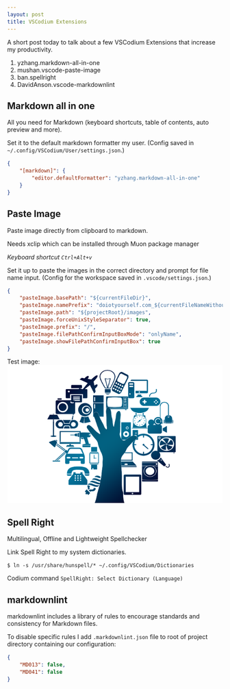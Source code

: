 ```yaml
---
layout: post
title: VSCodium Extensions
---
```


A short post today to talk about a few VSCodium Extensions that increase my productivity.

1. yzhang.markdown-all-in-one
2. mushan.vscode-paste-image
3. ban.spellright
4. DavidAnson.vscode-markdownlint

## Markdown all in one

All you need for Markdown (keyboard shortcuts, table of contents, auto preview and more).

Set it to the default markdown formatter my user. (Config saved in `~/.config/VSCodium/User/settings.json`.)

```json
{
    "[markdown]": {
        "editor.defaultFormatter": "yzhang.markdown-all-in-one"
    }
}
```

## Paste Image

Paste image directly from clipboard to markdown.

Needs xclip which can be installed through Muon package manager

*Keyboard shortcut `Ctrl+Alt+v`*

Set it up to paste the images in the correct directory and prompt for file name input. (Config for the workspace saved in `.vscode/settings.json`.)

```json
{
    "pasteImage.basePath": "${currentFileDir}",
    "pasteImage.namePrefix": "doiotyourself.com_${currentFileNameWithoutExt}_",
    "pasteImage.path": "${projectRoot}/images",
    "pasteImage.forceUnixStyleSeparator": true,
    "pasteImage.prefix": "/",
    "pasteImage.filePathConfirmInputBoxMode": "onlyName",
    "pasteImage.showFilePathConfirmInputBox": true
}
```

Test image:
![Image by <a href="https://pixabay.com/users/geralt-9301/?utm_source=link-attribution&amp;utm_medium=referral&amp;utm_campaign=image&amp;utm_content=1927697">Gerd Altmann</a> from <a href="https://pixabay.com//?utm_source=link-attribution&amp;utm_medium=referral&amp;utm_campaign=image&amp;utm_content=1927697">Pixabay</a>](/../images/doiotyourself.com_2023-01-26-VSCodium-Extensions_IoT_hand.png)

## Spell Right

Multilingual, Offline and Lightweight Spellchecker

Link Spell Right to my system dictionaries.

```console
$ ln -s /usr/share/hunspell/* ~/.config/VSCodium/Dictionaries
```

Codium command `SpellRight: Select Dictionary (Language)`

## markdownlint

markdownlint includes a library of rules to encourage standards and consistency for Markdown files.

To disable specific rules I add `.markdownlint.json` file to root of project directory containing our configuration:

```json
{
    "MD013": false,
    "MD041": false
}
```
